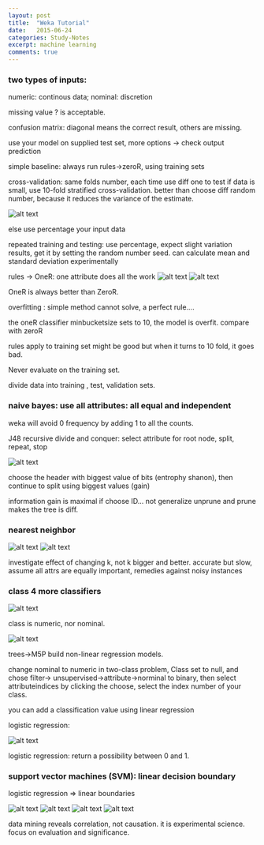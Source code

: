 ```yaml
---
layout: post
title:  "Weka Tutorial"
date:   2015-06-24
categories: Study-Notes
excerpt: machine learning
comments: true
---
```


### two types of inputs:
numeric: continous data; nominal: discretion

missing value ? is acceptable.

confusion matrix: diagonal means the correct result, others are missing.

use your model on supplied test set, more options -> check output prediction

simple baseline: always run rules->zeroR, using training sets

cross-validation: same folds number, each time use diff one to test
if data is small, use 10-fold stratified cross-validation. better than choose diff random number, because it reduces the variance of the estimate.

![alt text](https://cloud.githubusercontent.com/assets/5607138/8345509/058c1d00-1aa5-11e5-9360-c3448cd6887e.png)

else use percentage your input data

repeated training and testing: use percentage, expect slight variation results, get it by setting the random number seed. can calculate mean and standard deviation experimentally

rules -> OneR: one attribute does all the work
![alt text](https://cloud.githubusercontent.com/assets/5607138/8345510/059d102e-1aa5-11e5-8398-a168fd68a601.png)
![alt text](https://cloud.githubusercontent.com/assets/5607138/8345514/05a70c5a-1aa5-11e5-9cf6-ef4dead281a7.png)

OneR is always better than ZeroR.

overfitting : simple method cannot solve, a perfect rule....

the oneR classifier minbucketsize sets to 10, the model is overfit.  compare with zeroR

rules apply to training set might be good but when it turns to 10 fold, it goes bad.

Never evaluate on the training set.

divide data into training , test, validation sets.

### naive bayes: use all attributes: all equal and independent

weka will avoid 0 frequency by adding 1 to all the counts.

J48 recursive divide and conquer: select attribute for root node, split, repeat, stop

![alt text](https://cloud.githubusercontent.com/assets/5607138/8345513/05a66534-1aa5-11e5-8767-2e01f24e860e.png)

choose the header with biggest value of bits (entrophy shanon), then continue to split using biggest values (gain)

information gain is maximal if choose ID... not generalize
unprune and prune makes the tree is diff.

### nearest neighbor

![alt text](https://cloud.githubusercontent.com/assets/5607138/8345512/05a56594-1aa5-11e5-82a8-835c7a266135.png)
![alt text](https://cloud.githubusercontent.com/assets/5607138/8345511/05a45f28-1aa5-11e5-8998-8f7f7217b90b.png)

investigate effect of changing k, not k bigger and better. accurate but slow, assume all attrs are equally important, remedies against noisy instances

### class 4 more classifiers

![alt text](https://cloud.githubusercontent.com/assets/5607138/8345515/05a77776-1aa5-11e5-84d2-23993e4773a1.png)

class is numeric, nor nominal.

![alt text](https://cloud.githubusercontent.com/assets/5607138/8345516/05af2750-1aa5-11e5-8f28-436b62949cf2.png)

trees->M5P build non-linear regression models.

change nominal to numeric in two-class problem, Class set to null, and chose filter-> unsupervised->attribute->norminal to binary,  then select attributeindices by clicking the choose, select the index number of your class.

you can add a classification value using linear regression

logistic regression:

![alt text](https://cloud.githubusercontent.com/assets/5607138/8345519/05b714f6-1aa5-11e5-9eb3-189dffa59a4c.png)

logistic regression: return a possibility between 0 and 1.



### support vector machines (SVM): linear decision boundary
logistic regression => linear boundaries

![alt text](https://cloud.githubusercontent.com/assets/5607138/8345517/05b617ae-1aa5-11e5-89b4-a186684c7db0.png)
![alt text](https://cloud.githubusercontent.com/assets/5607138/8345520/05b7aee8-1aa5-11e5-8ea1-b80f1777e7b8.png)
![alt text](https://cloud.githubusercontent.com/assets/5607138/8345521/05b9fec8-1aa5-11e5-8a60-76b690df0526.png)
![alt text](https://cloud.githubusercontent.com/assets/5607138/8345518/05b6db26-1aa5-11e5-9beb-0c16d65beeb1.png)

data mining reveals correlation, not causation. it is experimental science. focus on evaluation and significance.
